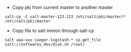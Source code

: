 - Copy pki from current master to another master
```
salt-cp -C salt-master-123.123 /etc/salt/pki/master/* /etc/salt/pki/master
```

- Copy file to salt minion through salt-cp
```
salt aaa-xxx-jaeger-logstash-* cp.get_file salt://softwares_dev/disk.sh /root/
```
